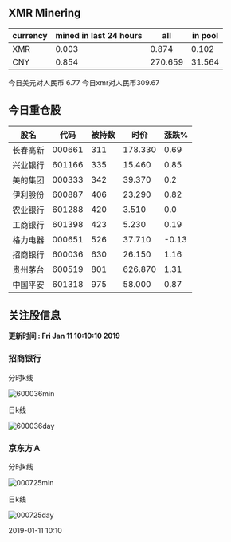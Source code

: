 ## XMR Minering

|currency|mined in last 24 hours|all|in pool|
|---|---|---|---|
|XMR|0.003|0.874|0.102|
|CNY|0.854|270.659|31.564|

今日美元对人民币 6.77	今日xmr对人民币309.67


## 今日重仓股 

|股名|代码|被持数|时价|涨跌%|
|---|---|---|---|---|
|长春高新|000661|311|178.330|0.69|
|兴业银行|601166|335|15.460|0.85|
|美的集团|000333|342|39.370|0.2|
|伊利股份|600887|406|23.290|0.82|
|农业银行|601288|420|3.510|0.0|
|工商银行|601398|423|5.230|0.19|
|格力电器|000651|526|37.710|-0.13|
|招商银行|600036|630|26.150|1.16|
|贵州茅台|600519|801|626.870|1.31|
|中国平安|601318|975|58.000|0.87|

## 关注股信息
**更新时间 : Fri Jan 11 10:10:10 2019**
### 招商银行 
分时k线

![600036min](http://image.sinajs.cn/newchart/min/n/sh600036.gif)

日k线

![600036day](http://image.sinajs.cn/newchart/daily/n/sh600036.gif)

### 京东方Ａ 
分时k线

![000725min](http://image.sinajs.cn/newchart/min/n/sz000725.gif)

日k线

![000725day](http://image.sinajs.cn/newchart/daily/n/sz000725.gif)

2019-01-11 10:10